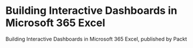 # Building Interactive Dashboards in Microsoft 365 Excel
Building Interactive Dashboards in Microsoft 365 Excel, published by Packt
